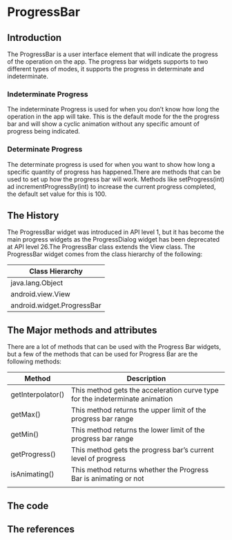 # ProgressBar

## Introduction 
The ProgressBar is a user interface element that will indicate the progress of the operation on the app. The progress bar widgets supports to two different types of modes, it supports the progress in determinate and indeterminate. 

### Indeterminate Progress
The indeterminate Progress is used for when you don’t know how long the operation in the app will take. This is the default mode for the the progress bar and will show a cyclic animation without any specific amount of progress being indicated. 

### Determinate Progress
The determinate progress is used for when you want to show how long a specific quantity of progress has happened.There are methods that can be used to set up how the progress bar will work. Methods like setProgress(int) ad incrementProgressBy(int) to increase the current progress completed, the default set value for this is 100. 

## The History 
The ProgressBar widget was introduced in API level 1, but it has become the main progress widgets as the ProgressDialog widget has been deprecated at API level 26.The ProgressBar class extends the View class. The ProgressBar widget comes from the class hierarchy of the following: 

| Class Hierarchy |
| --------------------  |
| java.lang.Object |
|android.view.View|
|android.widget.ProgressBar|


## The Major methods and attributes
There are a lot of methods that can be used with the Progress Bar widgets, but a few of the methods that can be used for Progress Bar are the following methods:

| Method | Description |
| ---------- | --------------- |
| getInterpolator() | This method gets the acceleration curve type for the indeterminate animation|
| getMax() | This method returns the upper limit of the progress bar range |
| getMin() | This method returns the lower limit of the progress bar range |
| getProgress() | This method gets the progress bar’s current level of progress |
| isAnimating() | This method returns whether the Progress Bar is animating or not |
|  |  |

## The code

## The references 

